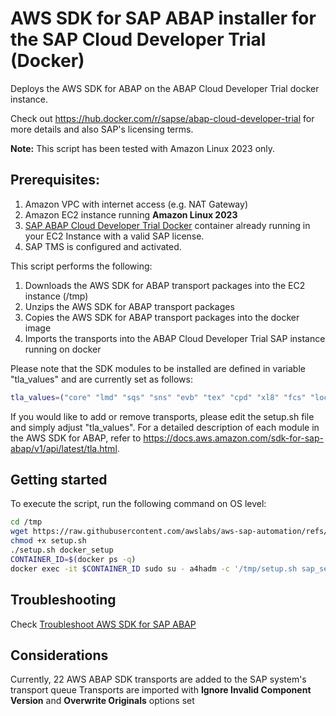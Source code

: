 # AWS SDK for SAP ABAP installer for the SAP Cloud Developer Trial (Docker)

Deploys the AWS SDK for ABAP on the ABAP Cloud Developer Trial docker instance.

Check out https://hub.docker.com/r/sapse/abap-cloud-developer-trial for more details and also SAP's licensing terms.

**Note:** This script has been tested with Amazon Linux 2023 only.

## Prerequisites:

1. Amazon VPC with internet access (e.g. NAT Gateway)
2. Amazon EC2 instance running **Amazon Linux 2023**
3. [SAP ABAP Cloud Developer Trial Docker](https://hub.docker.com/r/sapse/abap-cloud-developer-trial) container already running in your EC2 Instance with a valid SAP license.
4. SAP TMS is configured and activated.
	
This script performs the following:

1. Downloads the AWS SDK for ABAP transport packages into the EC2 instance (/tmp)
2. Unzips the AWS SDK for ABAP transport packages
3. Copies the AWS SDK for ABAP transport packages into the docker image
4. Imports the transports into the ABAP Cloud Developer Trial SAP instance running on docker
	
Please note that the SDK modules to be installed are defined in variable "tla_values" and are currently set as follows:

```bash
tla_values=("core" "lmd" "sqs" "sns" "evb" "tex" "cpd" "xl8" "fcs" "loc" "cwl" "cwt" "cwe" "glu" "dbr" "dyn" "bdk" "bdr" "lr1" "lr2" "rek" "fcq")
```

If you would like to add or remove transports, please edit the setup.sh file and simply adjust "tla_values". For a detailed description of each module in the AWS SDK for ABAP, refer to https://docs.aws.amazon.com/sdk-for-sap-abap/v1/api/latest/tla.html.	

## Getting started

To execute the script, run the following command on OS level:

```bash
cd /tmp
wget https://raw.githubusercontent.com/awslabs/aws-sap-automation/refs/heads/main/abapsdk_abap_cloud_developer_trial/setup.sh
chmod +x setup.sh
./setup.sh docker_setup
CONTAINER_ID=$(docker ps -q)
docker exec -it $CONTAINER_ID sudo su - a4hadm -c '/tmp/setup.sh sap_setup'
```

## Troubleshooting

Check [Troubleshoot AWS SDK for SAP ABAP](https://docs.aws.amazon.com/sdk-for-sapabap/latest/developer-guide/troubleshoot.html)

## Considerations

Currently, 22 AWS ABAP SDK transports are added to the SAP system's transport queue
Transports are imported with **Ignore Invalid Component Version** and **Overwrite Originals** options set